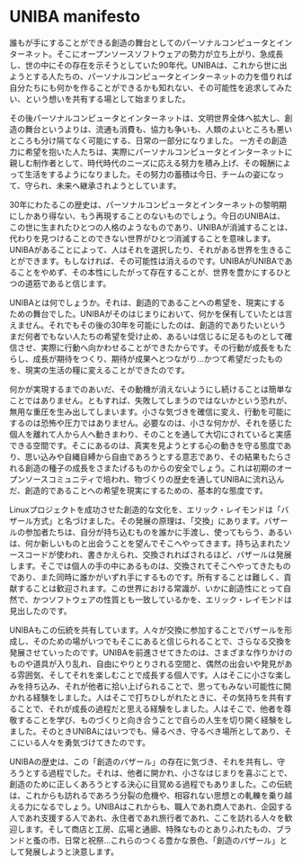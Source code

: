 # UNIBA manifesto

誰もが手にすることができる創造の舞台としてのパーソナルコンピュータとインターネット。そこにオープンソースソフトウェアの勢力が立ち上がり、急成長し、世の中にその存在を示そうとしていた90年代。UNIBAは、これから世に出ようとする人たちの、パーソナルコンピュータとインターネットの力を借りれば自分たちにも何かを作ることができるかも知れない、その可能性を追求してみたい、という想いを共有する場として始まりました。

その後パーソナルコンピュータとインターネットは、文明世界全体へ拡大し、創造の舞台というよりは、流通も消費も、協力も争いも、人類のよいところも悪いところも分け隔てなく可能にする、日常の一部分になりました。 一方その創造力に希望を抱いた人たちは、実際にパーソナルコンピュータとインターネットに親しむ制作者として、時代時代のニーズに応える努力を積み上げ、その報酬によって生活をするようになりました。その努力の蓄積は今日、チームの姿になって、守られ、未来へ継承されようとしています。

30年にわたるこの歴史は、パーソナルコンピュータとインターネットの黎明期にしかあり得ない、もう再現することのないものでしょう。今日のUNIBAは、この世に生まれたひとつの人格のようなものであり、UNIBAが消滅することは、代わりを見つけることのできない世界がひとつ消滅することを意味します。UNIBAがあることによって、人はそれを選択したり、それがある世界を生きることができます。もしなければ、その可能性は消えるのです。UNIBAがUNIBAであることをやめず、その本性にしたがって存在することが、世界を豊かにするひとつの道筋であると信じます。

UNIBAとは何でしょうか。それは、創造的であることへの希望を、現実にするための舞台でした。UNIBAがそのはじまりにおいて、何かを保有していたとは言えません。それでもその後の30年を可能にしたのは、創造的でありたいというまだ何者でもない人たちの希望を受け止め、あるいは信じるに足るものとして確信させ、実際に行動へ向かわせることができたからです。その行動が成長をもたらし、成長が期待をつくり、期待が成果へとつながり…かつて希望だったものを、現実の生活の糧に変えることができたのです。

何かが実現するまでのあいだ、その動機が消えないようにし続けることは簡単なことではありません。ともすれば、失敗してしまうのではないかという恐れが、無用な重圧を生み出してしまいます。小さな気づきを確信に変え、行動を可能にするのは恐怖や圧力ではありません。必要なのは、小さな何かが、それを感じた個人を離れて人から人へ動きまわり、そのことを通して大切にされていると実感できる空間です。そこにあるのは、真実を見ようとする心の動きを守る態度であり、思い込みや自縄自縛から自由であろうとする意志であり、その結果もたらされる創造の種子の成長をさまたげるものからの安全でしょう。これは初期のオープンソースコミュニティで培われ、物づくりの歴史を通してUNIBAに流れ込んだ、創造的であることへの希望を現実にするための、基本的な態度です。

Linuxプロジェクトを成功させた創造的な文化を、エリック・レイモンドは「バザール方式」と名づけました。その発展の原理は、「交換」にあります。バザールの参加者たちは、自分が持ち込むものを誰かに手渡し、使ってもらう、あるいは、何か新しいものと出会うことを望んでそこへやってきます。持ち込まれたソースコードが使われ、書きかえられ、交換されればされるほど、バザールは発展します。そこでは個人の手の中にあるものは、交換されてそこへやってきたものであり、また同時に誰かがいずれ手にするものです。所有することは難しく、貢献することは歓迎されます。この世界における常識が、いかに創造性にとって自然で、かつソフトウェアの性質とも一致しているかを、エリック・レイモンドは見出したのです。

UNIBAもこの伝統を共有しています。人々が交換に参加することでバザールを形成し、そのための場がいつでもそこにあると信じられることで、さらなる交換を発展させていったのです。UNIBAを前進させてきたのは、さまざまな作りかけのものや道具が入り乱れ、自由にやりとりされる空間と、偶然の出会いや発見がある雰囲気、そしてそれを楽しむことで成長する個人です。人はそこに小さな楽しみを持ち込み、それが他者に拾い上げられることで、思ってもみない可能性に開かれる経験をしました。人はそこで打ちひしがれたときに、その気持ちを共有することで、それが成長の過程だと思える経験をしました。人はそこで、他者を尊敬することを学び、ものづくりと向き合うことで自らの人生を切り開く経験をしました。そのときUNIBAにはいつでも、帰るべき、守るべき場所としてあり、そこにいる人々を勇気づけてきたのです。

UNIBAの歴史は、この「創造のバザール」の存在に気づき、それを共有し、守ろうとする過程でした。それは、他者に開かれ、小さなはじまりを喜ぶことで、創造のために正しくあろうとする決心に目覚める過程でもありました。この伝統は、これからも訪れるであろう分裂の危機や、相容れない思想との軋轢を乗り越える力になるでしょう。UNIBAはこれからも、職人であれ商人であれ、企図する人であれ支援する人であれ、永住者であれ旅行者であれ、ここを訪れる人々を歓迎します。そして商店と工房、広場と通廊、特殊なものとありふれたもの、ブランドと蚤の市、日常と祝祭…これらのつくる豊かな景色、「創造のバザール」として発展しようと決意します。